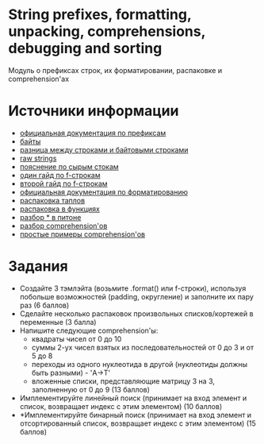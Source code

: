 # String prefixes, formatting, unpacking, comprehensions, debugging and sorting
Модуль о префиксах строк, их форматировании, распаковке и comprehension'ах


# Источники информации
* [официальная документация по префиксам](https://docs.python.org/3/reference/lexical_analysis.html#strings)
* [байты](https://docs.python.org/3/library/stdtypes.html#bytes)
* [разница между строками и байтовыми строками](https://stackoverflow.com/questions/6224052/what-is-the-difference-between-a-string-and-a-byte-string/31322359)
* [raw strings](https://www.journaldev.com/23598/python-raw-string)
* [пояснение по сырым стокам](https://stackoverflow.com/questions/2081640/what-exactly-do-u-and-r-string-flags-do-and-what-are-raw-string-literals)
* [один гайд по f-строкам](http://zetcode.com/python/fstring/)
* [второй гайд по f-строкам](https://realpython.com/python-f-strings)
* [официальная документация по форматированию](https://docs.python.org/3/library/string.html#formatspec)
* [распаковка таплов](https://www.geeksforgeeks.org/unpacking-a-tuple-in-python/)
* [распаковка в функциях](https://www.geeksforgeeks.org/packing-and-unpacking-arguments-in-python/)
* [разбор * в питоне](https://medium.com/understand-the-python/understanding-the-asterisk-of-python-8b9daaa4a558)
* [разбор comprehension'ов](https://towardsdatascience.com/python-basics-list-comprehensions-631278f22c40)
* [простые примеры comprehension'ов](https://www.geeksforgeeks.org/comprehensions-in-python/)


# Задания
* Создайте 3 тэмлэйта (возьмите .format() или f-строки), используя
побольше возможностей (padding, округление)  и заполните их пару раз
(6 баллов)
* Сделайте несколько распаковок произвольных списков/кортежей в переменные
(3 балла)
* Напишите следующие comprehension'ы:
    * квадраты чисел от 0 до 10
    * суммы 2-ух чисел взятых из последовательностей от 0 до 3 и от 5 до 8
    * переходы из одного нуклеотида в другой (нуклеотиды должны быть разными) - 'A->T'
    * вложенные списки, представляющие матрицу 3 на 3, заполненную от 0 до 9
(13 баллов)
* Имплементируйте линейный поиск (принимает на вход элемент и список,
возвращает индекс с этим элементом)
(10 баллов)
* *Имплементируйте бинарный поиск (принимает на вход элемент и
отсортированный список, возвращает индекс с этим элементом)
(15 баллов)
